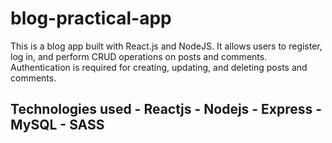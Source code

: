 # blog-practical-app
This is a blog app built with React.js and NodeJS. It allows users to register, log in, and perform CRUD operations on posts and comments. Authentication is required for creating, updating, and deleting posts and comments.

<h2> Technologies used
- Reactjs
- Nodejs
- Express
- MySQL 
- SASS


